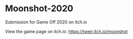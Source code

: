 # Moonshot-2020
Submission for Game Off 2020 on itch.io

View the game page on itch.io: https://tweir.itch.io/moonshot
